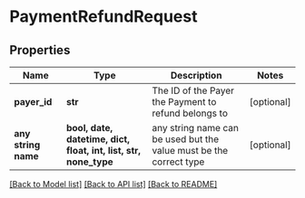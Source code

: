 # PaymentRefundRequest


## Properties
Name | Type | Description | Notes
------------ | ------------- | ------------- | -------------
**payer_id** | **str** | The ID of the Payer the Payment to refund belongs to | [optional] 
**any string name** | **bool, date, datetime, dict, float, int, list, str, none_type** | any string name can be used but the value must be the correct type | [optional]

[[Back to Model list]](../README.md#documentation-for-models) [[Back to API list]](../README.md#documentation-for-api-endpoints) [[Back to README]](../README.md)


